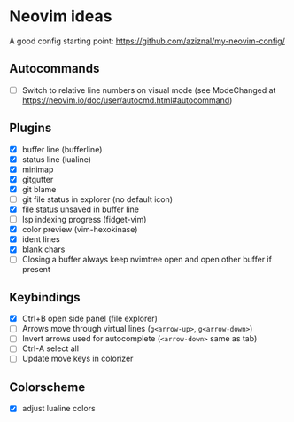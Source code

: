 # Neovim ideas

A good config starting point: <https://github.com/aziznal/my-neovim-config/>

## Autocommands

- [ ] Switch to relative line numbers on visual mode
      (see ModeChanged at <https://neovim.io/doc/user/autocmd.html#autocommand>)

## Plugins

- [x] buffer line (bufferline)
- [x] status line (lualine)
- [x] minimap
- [x] gitgutter
- [x] git blame
- [ ] git file status in explorer (no default icon)
- [x] file status unsaved in buffer line
- [ ] lsp indexing progress (fidget-vim)
- [x] color preview (vim-hexokinase)
- [x] ident lines
- [x] blank chars
- [ ] Closing a buffer always keep nvimtree open and open other buffer if present

## Keybindings

- [x] Ctrl+B open side panel (file explorer)
- [ ] Arrows move through virtual lines (`g<arrow-up>`, `g<arrow-down>`)
- [ ] Invert arrows used for autocomplete (`<arrow-down>` same as tab)
- [ ] Ctrl-A select all
- [ ] Update move keys in colorizer

## Colorscheme

- [x] adjust lualine colors
